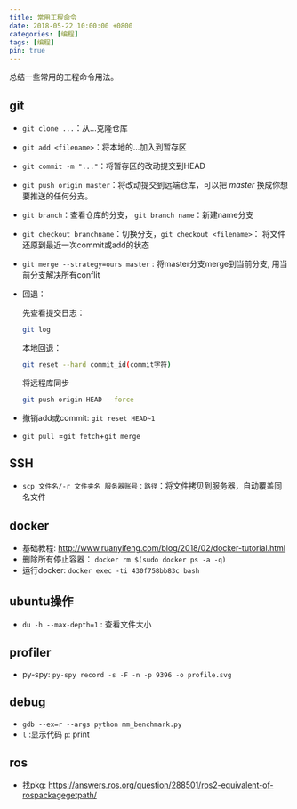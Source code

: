 ```yaml
---
title: 常用工程命令
date: 2018-05-22 10:00:00 +0800
categories: [编程]
tags: [编程]
pin: true
---
```


总结一些常用的工程命令用法。

<!--more-->

## git

- `git clone ...`：从...克隆仓库

- `git add <filename>`：将本地的...加入到暂存区

- `git commit -m "..."`：将暂存区的改动提交到HEAD

- `git push origin master`：将改动提交到远端仓库，可以把 *master* 换成你想要推送的任何分支。 

- `git branch`：查看仓库的分支， `git branch name`：新建name分支

- `git checkout branchname`：切换分支，`git checkout <filename>`： 将文件还原到最近一次commit或add的状态

- `git merge --strategy=ours master` : 将master分支merge到当前分支, 用当前分支解决所有conflit

- 回退：

  先查看提交日志：

  ```bash
  git log
  ```

  本地回退：

  ```bash
  git reset --hard commit_id(commit字符)
  ```

  将远程库同步

  ```bash
  git push origin HEAD --force
  ```

- 撤销add或commit:  ```git reset HEAD~1```

- `git pull `=`git fetch`+`git merge`

## SSH

- `scp 文件名/-r 文件夹名 服务器账号：路径`：将文件拷贝到服务器，自动覆盖同名文件

## docker

- 基础教程: http://www.ruanyifeng.com/blog/2018/02/docker-tutorial.html
- 删除所有停止容器： `docker rm $(sudo docker ps -a -q)`
- 运行docker: `docker exec -ti 430f758bb83c bash`

## ubuntu操作

- `du -h --max-depth=1` : 查看文件大小


## profiler

- py-spy: `py-spy record -s -F -n -p 9396 -o profile.svg`

## debug

- `gdb --ex=r --args python mm_benchmark.py`
- `l` :显示代码 `p`: print

## ros

- 找pkg: https://answers.ros.org/question/288501/ros2-equivalent-of-rospackagegetpath/